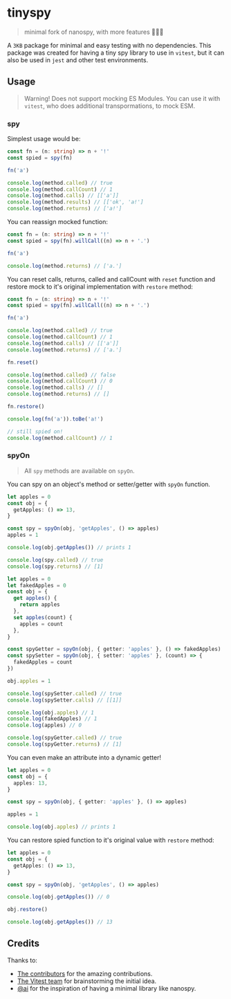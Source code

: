 # tinyspy

> minimal fork of nanospy, with more features 🕵🏻‍♂️

A `3KB` package for minimal and easy testing with no dependencies. 
This package was created for having a tiny spy library to use in `vitest`, but it can also be used in `jest` and other test environments. 

## Usage

> Warning! Does not support mocking ES Modules. You can use it with `vitest`, who does additional transpormations, to mock ESM.

### spy

Simplest usage would be:

```ts
const fn = (n: string) => n + '!'
const spied = spy(fn)

fn('a')

console.log(method.called) // true
console.log(method.callCount) // 1
console.log(method.calls) // [['a']]
console.log(method.results) // [['ok', 'a!']
console.log(method.returns) // ['a!']
```

You can reassign mocked function:

```ts
const fn = (n: string) => n + '!'
const spied = spy(fn).willCall((n) => n + '.')

fn('a')

console.log(method.returns) // ['a.']
```

You can reset calls, returns, called and callCount with `reset` function and restore mock to it's original implementation with `restore` method:

```ts
const fn = (n: string) => n + '!'
const spied = spy(fn).willCall((n) => n + '.')

fn('a')

console.log(method.called) // true
console.log(method.callCount) // 1
console.log(method.calls) // [['a']]
console.log(method.returns) // ['a.']

fn.reset()

console.log(method.called) // false
console.log(method.callCount) // 0
console.log(method.calls) // []
console.log(method.returns) // []

fn.restore()

console.log(fn('a')).toBe('a!')

// still spied on!
console.log(method.callCount) // 1
```

### spyOn

> All `spy` methods are available on `spyOn`.

You can spy on an object's method or setter/getter with `spyOn` function.

```ts
let apples = 0
const obj = {
  getApples: () => 13,
}

const spy = spyOn(obj, 'getApples', () => apples)
apples = 1

console.log(obj.getApples()) // prints 1

console.log(spy.called) // true
console.log(spy.returns) // [1]
```

```ts
let apples = 0
let fakedApples = 0
const obj = {
  get apples() {
    return apples
  },
  set apples(count) {
    apples = count
  },
}

const spyGetter = spyOn(obj, { getter: 'apples' }, () => fakedApples)
const spySetter = spyOn(obj, { setter: 'apples' }, (count) => {
  fakedApples = count
})

obj.apples = 1

console.log(spySetter.called) // true
console.log(spySetter.calls) // [[1]]

console.log(obj.apples) // 1
console.log(fakedApples) // 1
console.log(apples) // 0

console.log(spyGetter.called) // true
console.log(spyGetter.returns) // [1]
```

You can even make an attribute into a dynamic getter!

```ts
let apples = 0
const obj = {
  apples: 13,
}

const spy = spyOn(obj, { getter: 'apples' }, () => apples)

apples = 1

console.log(obj.apples) // prints 1
```

You can restore spied function to it's original value with `restore` method:

```ts
let apples = 0
const obj = {
  getApples: () => 13,
}

const spy = spyOn(obj, 'getApples', () => apples)

console.log(obj.getApples()) // 0

obj.restore()

console.log(obj.getApples()) // 13
```

## Credits

Thanks to:

- [The contributors](https://github.com/Aslemammad/tinyspy/graphs/contributors) for the amazing contributions.
- [The Vitest team](https://vitest.dev/) for brainstorming the initial idea.
- [@ai](https://github.com/ai) for the inspiration of having a minimal library like nanospy.

